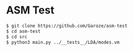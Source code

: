 # ASM Test

```bash
$ git clone https://github.com/Garoze/asm-test
$ cd asm-test
$ cd src
$ python3 main.py ../__tests__/LDA/modes.vm
```
